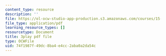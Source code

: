 ```yaml
---
content_type: resource
description: ''
file: https://ol-ocw-studio-app-production.s3.amazonaws.com/courses/15-390-new-enterprises-spring-2013/74f1987f49dc8ba4e4cc2aba0a2da54c_zWgGX71Iws.pdf
file_type: application/pdf
learning_resource_types: []
resourcetype: Document
title: 3play pdf file
type: OCWFile
uid: 74f1987f-49dc-8ba4-e4cc-2aba0a2da54c
---
```

